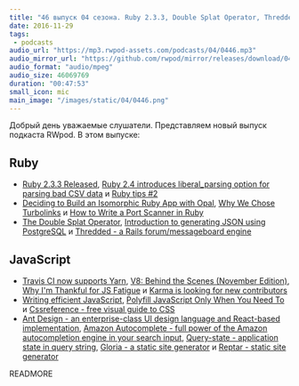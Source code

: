 ```yaml
---
title: "46 выпуск 04 сезона. Ruby 2.3.3, Double Splat Operator, Thredded, Cssreference, Ant Design, Amazon Autocomplete, Reptar и прочее"
date: 2016-11-29
tags:
 - podcasts
audio_url: "https://mp3.rwpod-assets.com/podcasts/04/0446.mp3"
audio_mirror_url: "https://github.com/rwpod/mirror/releases/download/04.46/0446.mp3"
audio_format: "audio/mpeg"
audio_size: 46069769
duration: "00:47:53"
small_icon: mic
main_image: "/images/static/04/0446.png"
---
```


Добрый день уважаемые слушатели. Представляем новый выпуск подкаста RWpod. В этом выпуске:

## Ruby

 - [Ruby 2.3.3 Released](https://www.ruby-lang.org/en/news/2016/11/21/ruby-2-3-3-released/), [Ruby 2.4 introduces liberal_parsing option for parsing bad CSV data](http://blog.bigbinary.com/2016/11/22/ruby-2-4-introduces-liberal_parsing-option-for-parsing-bad-csv-data.html) и [Ruby tips #2](http://blog.davydovanton.com/2016/11/23/ruby-tips-part-two/)
 - [Deciding to Build an Isomorphic Ruby App with Opal](https://blog.gitresolve.com/deciding-to-build-an-isomorphic-ruby-app-with-opal-206befe93c8f), [Why We Chose Turbolinks](https://changelog.com/posts/why-we-chose-turbolinks) и [How to Write a Port Scanner in Ruby](http://www.blackbytes.info/2016/11/port-scanner-in-ruby/)
 - [The Double Splat Operator](https://medium.com/@sophiedeziel/the-double-splat-operator-83347d924ecf), [Introduction to generating JSON using PostgreSQL](http://blog.redpanthers.co/create-json-response-using-postgresql-instead-rails/) и [Thredded - a Rails forum/messageboard engine](https://thredded.org/)

## JavaScript

 - [Travis CI now supports Yarn](https://blog.travis-ci.com/2016-11-21-travis-ci-now-supports-yarn), [V8: Behind the Scenes (November Edition)](http://benediktmeurer.de/2016/11/25/v8-behind-the-scenes-november-edition/), [Why I'm Thankful for JS Fatigue](https://medium.com/javascript-scene/why-im-thankful-for-js-fatigue-i-know-you-re-sick-of-those-words-but-this-is-different-296fae0c888f) и [Karma is looking for new contributors](https://github.com/karma-runner/karma/issues/2474)
 - [Writing efficient JavaScript](https://medium.com/@xilefmai/efficient-javascript-14a11651d563), [Polyfill JavaScript Only When You Need To](https://css-tricks.com/polyfill-javascript-need/) и [Cssreference - free visual guide to CSS](http://cssreference.io/)
 - [Ant Design - an enterprise-class UI design language and React-based implementation](https://ant.design/), [Amazon Autocomplete - full power of the Amazon autocompletion engine in your search input](http://carlosroso.com/amazon-autocomplete), [Query-state - application state in query string](https://anvaka.github.io/query-state/), [Gloria - a static site generator](https://gloriajs.com/) и [Reptar - static site generator](http://reptar.github.io/)


READMORE
